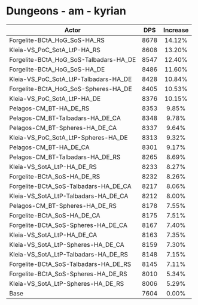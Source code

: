 # Dungeons - am - kyrian
| Actor | DPS | Increase |
|---|:---:|:---:|
|Forgelite-BCtA_HoG_SoS-HA_RS|8678|14.12%|
|Kleia-VS_PoC_SotA_LtP-HA_RS|8608|13.20%|
|Forgelite-BCtA_HoG_SoS-Talbadars-HA_DE|8547|12.40%|
|Forgelite-BCtA_HoG_SoS-HA_DE|8486|11.60%|
|Kleia-VS_PoC_SotA_LtP-Talbadars-HA_DE|8428|10.84%|
|Forgelite-BCtA_HoG_SoS-Spheres-HA_DE|8405|10.53%|
|Kleia-VS_PoC_SotA_LtP-HA_DE|8376|10.15%|
|Pelagos-CM_BT-HA_DE_RS|8353|9.85%|
|Pelagos-CM_BT-Talbadars-HA_DE_CA|8348|9.78%|
|Pelagos-CM_BT-Spheres-HA_DE_CA|8337|9.64%|
|Kleia-VS_PoC_SotA_LtP-Spheres-HA_DE|8313|9.32%|
|Pelagos-CM_BT-HA_DE_CA|8301|9.17%|
|Pelagos-CM_BT-Talbadars-HA_DE_RS|8265|8.69%|
|Kleia-VS_SotA_LtP-HA_DE_RS|8233|8.27%|
|Forgelite-BCtA_SoS-HA_DE_RS|8232|8.26%|
|Forgelite-BCtA_SoS-Talbadars-HA_DE_CA|8217|8.06%|
|Kleia-VS_SotA_LtP-Talbadars-HA_DE_CA|8212|8.00%|
|Pelagos-CM_BT-Spheres-HA_DE_RS|8178|7.55%|
|Forgelite-BCtA_SoS-HA_DE_CA|8175|7.51%|
|Forgelite-BCtA_SoS-Spheres-HA_DE_CA|8167|7.40%|
|Kleia-VS_SotA_LtP-HA_DE_CA|8163|7.35%|
|Kleia-VS_SotA_LtP-Spheres-HA_DE_CA|8159|7.30%|
|Kleia-VS_SotA_LtP-Talbadars-HA_DE_RS|8148|7.15%|
|Forgelite-BCtA_SoS-Talbadars-HA_DE_RS|8145|7.11%|
|Forgelite-BCtA_SoS-Spheres-HA_DE_RS|8010|5.34%|
|Kleia-VS_SotA_LtP-Spheres-HA_DE_RS|8006|5.29%|
|Base|7604|0.00%|
